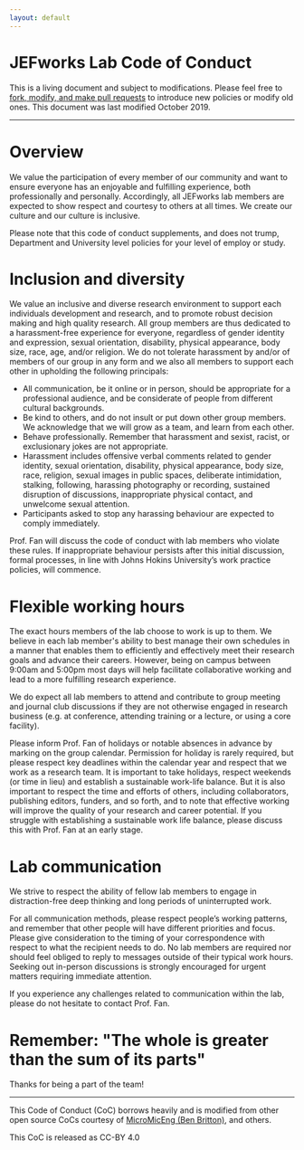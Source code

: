 ```yaml
---
layout: default
---
```


# JEFworks Lab Code of Conduct

This is a living document and subject to modifications. Please feel free to [fork, modify, and make pull requests](https://github.com/JEFworks/JEFworks.github.io/blob/master/assets/docs/lab_code_of_conduct.md) to introduce new policies or modify old ones. This document was last modified October 2019.

---

# Overview
We value the participation of every member of our community and want to ensure everyone has an enjoyable and fulfilling experience, both professionally and personally. Accordingly, all JEFworks lab members are expected to show respect and courtesy to others at all times. We create our culture and our culture is inclusive.

Please note that this code of conduct supplements, and does not trump, Department and University level policies for your level of employ or study.

# Inclusion and diversity
We value an inclusive and diverse research environment to support each individuals development and research, and to promote robust decision making and high quality research. All group members are thus dedicated to a harassment-free experience for everyone, regardless of gender identity and expression, sexual orientation, disability, physical appearance, body size, race, age, and/or religion. We do not tolerate harassment by and/or of members of our group in any form and we also all members to support each other in upholding the following principals:

- All communication, be it online or in person, should be appropriate for a professional audience, and be considerate of people from different cultural backgrounds.  
- Be kind to others, and do not insult or put down other group members. We acknowledge that we will grow as a team, and learn from each other.  
- Behave professionally. Remember that harassment and sexist, racist, or exclusionary jokes are not appropriate.  
- Harassment includes offensive verbal comments related to gender identity, sexual orientation, disability, physical appearance, body size, race, religion, sexual images in public spaces, deliberate intimidation, stalking, following, harassing photography or recording, sustained disruption of discussions, inappropriate physical contact, and unwelcome sexual attention.
- Participants asked to stop any harassing behaviour are expected to comply immediately.

Prof. Fan will discuss the code of conduct with lab members who violate these rules. If inappropriate behaviour persists after this initial discussion, formal processes, in line with Johns Hokins University’s work practice policies, will commence.

# Flexible working hours 
The exact hours members of the lab choose to work is up to them. We believe in each lab member's ability to best manage their own schedules in a manner that enables them to efficiently and effectively meet their research goals and advance their careers. However, being on campus between 9:00am and 5:00pm most days will help facilitate collaborative working and lead to a more fulfilling research experience. 

We do expect all lab members to attend and contribute to group meeting and journal club discussions if they are not otherwise engaged in research business (e.g. at conference, attending training or a lecture, or using a core facility). 

Please inform Prof. Fan of holidays or notable absences in advance by marking on the group calendar. Permission for holiday is rarely required, but please respect key deadlines within the calendar year and respect that we work as a research team. It is important to take holidays, respect weekends (or time in lieu) and establish a sustainable work-life balance. But it is also important to respect the time and efforts of others, including collaborators, publishing editors, funders, and so forth, and to note that effective working will improve the quality of your research and career potential. If you struggle with establishing a sustainable work life balance, please discuss this with Prof. Fan at an early stage.

# Lab communication

We strive to respect the ability of fellow lab members to engage in distraction-free deep thinking and long periods of uninterrupted work. 

For all communication methods, please respect people’s working patterns, and remember that other people will have different priorities and focus. Please give consideration to the timing of your correspondence with respect to what the recipient needs to do. No lab members are required nor should feel obliged to reply to messages outside of their typical work hours. 
Seeking out in-person discussions is strongly encouraged for urgent matters requiring immediate attention.

If you experience any challenges related to communication within the lab, please do not hesitate to contact Prof. Fan.

# Remember: "The whole is greater than the sum of its parts"

Thanks for being a part of the team!

---

This Code of Conduct (CoC) borrows heavily and is modified from other open source CoCs courtesy of [MicroMicEng (Ben Britton)](https://www.expmicromech.com/people/code-of-conduct), and others.
	
This CoC is released as CC-BY 4.0

